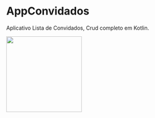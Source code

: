 # AppConvidados

Aplicativo Lista de Convidados, Crud completo em Kotlin.
<p float="left">
<img src="https://github.com/jessicalves/AppConvidados/assets/48735842/ada119c4-1120-4644-a2ca-3134b8bfdc2e" heigth="300"  width="200">
</p>
